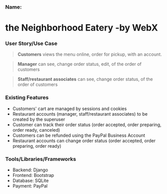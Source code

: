 ### Name: 
# **the Neighborhood Eatery -by WebX**


### User Story/Use Case
> **Customers** views the menu online, order for pickup, with an account. 

> **Manager** can see, change order status, edit, of the order of customers

> **Staff/restaurant associates** can see, change order status, of the order of customers


### Existing Features
- Customers' cart are managed by sessions and cookies
- Restaurant accounts (manager, staff/restaurant associates) to be created by the superuser
- Customer can track their order status (order accepted, order preparing, order ready, canceled)
- Customers can be refunded using the PayPal Business Account
- Restaurant accounts can change order status (order accepted, order preparing, order ready)

### Tools/Libraries/Frameworks
- Backend: Django
- Frontend: Bootstrap
- Database: SQLite
- Payment: PayPal